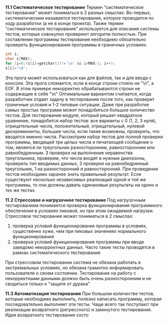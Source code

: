 **11.1 Систематическое тестирование**
Термин "систематическое тестирование" может пониматься в 2 разных смыслах. Во-первых, систематическим называется тестирование, которое проводится по ходу разработки (а не в конце проекта). Также термин "систематическое тестирование" используется для описания системы тестов, которые совокупно проверяют алгоритм полностью.
При составлении программы тестирования необходимо обязательно проверять функционирование программы в граничных условиях.
```cpp
int i;
char s[MAX];
for (i=0;(s[i]=getchar())!='\n' && i<MAX-1; i++);
s[i]='\0';
```
Эта прога может использоваться как для файлов, так и для ввода с консоли. Эта прога сломается, если в конце строки стояло не "\n", а EOF.
В этом примере некорректно обрабатываются строки не содержащие в себе "\n"
Оптимальным вариантом считается, когда разработчик отдает задачу в тестирование после того, как проверит граничные условия и 1-2 типовые ситуации.
Даже при разработке самых простых программ может понадобиться большое количество тестов.
Для тестирования модуля, который решает квадратное уравнение, понадобится набор тестов: все варианты с 0 (1, 2, 3 нуля), отрицательные числа, положительный, отрицательный, нулевой дискриминанты, большие числа, если такие возможны, проверять, что вводятся именно числа.
Рассмотрим набор тестов для полной проверки программы, вводящей три целых числа и печатающей сообщение о том, является ли треугольник разносторонним, равносторонним или равнобедренным.
3 проверки на выполнение неравенства треугольника, проверим, что числа входят в нужные диапазоны, проверить тип вводимых данных, 3 проверки на равнобедренный треугольник, 1 на разносторонний и равносторонний.
При проведении тестов необходимо заранее знать правильный результат. Если существуют несколько независимых реализаций одной и той же программы, то они должны давать одинаковые результаты на одних и тех же тестах.

**11.2 Стрессовое и нагрузочное тестирование**
Под нагрузочным тестированием понимается проверка функционирования программного обеспечения в условиях пиковой, но при этом ожидаемой нагрузки.
Стрессовое тестирование может пониматься в 2 смыслах:
1. проверка условий функционирования программы в условиях, существенно хуже, чем при пиковых значениях нормального функционирования
2. проверка условий функционирования программы при вводе заведомо некорректных данных. Часто такие тесты проводятся в рамках систематического тестирования

При стрессовом тестировании система не обязана работать в экстремальных условиях, но обязана грамотно информировать пользователя о своем состоянии.
Тестирование на работу с некорректными данными должно быть очень разносторонним и не сводиться только к "защите от дурака"

**11.3 Автоматизация тестирования**
При большом количестве тестов, которые необходимо выполнить, полезно написать программу, которая последовательно выполняет эти тесты. Чаще всего так поступают при реализации возвратного (регрессного) и замкнутого тестирования.
Идея возвратного тестирования состо
